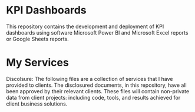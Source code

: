 # KPI Dashboards
This repository contains the development and deployment of KPI dashboards using  software Microsoft Power BI and Microsoft Excel reports or Google Sheets reports.

# My Services 
Discolsure:
The following files are a collection of services that I have provided to clients. The disclosured documents, in this repository, have all been approved by their relevant clients. These files will contain non-private data from client projects: including code, tools, and results achieved for client business solutions.
